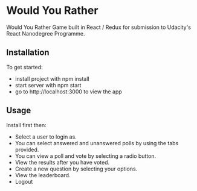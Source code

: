 # Would You Rather 
Would You Rather Game built in React / Redux for submission to Udacity's React Nanodegree Programme.

## Installation

To get started:

- install project with npm install
- start server with npm start
- go to http://localhost:3000 to view the app

## Usage

Install first then:
- Select a user to login as.
- You can select answered and unanswered polls by using the tabs provided.
- You can view a poll and vote by selecting a radio button.
- View the results after you have voted.
- Create a new question by selecting your options.
- View the leaderboard.
- Logout
